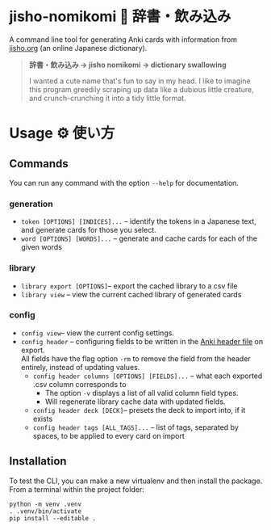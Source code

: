 # jisho-nomikomi 👹 辞書・飲み込み
A command line tool for generating Anki cards with information from [jisho.org](https://jisho.org/) (an online Japanese dictionary).

> **辞書・飲み込み → jisho nomikomi → dictionary swallowing**
>
> I wanted a cute name that's fun to say in my head.
> I like to imagine this program greedily scraping up data like a dubious little creature, and crunch-crunching it into a tidy little format.

# Usage ⚙️ 使い方
## Commands
You can run any command with the option `--help` for documentation.

### generation
- `token [OPTIONS] [INDICES]...` &ndash; identify the tokens in a Japanese text, and generate cards for those you select.
- `word [OPTIONS] [WORDS]...` &ndash; generate and cache cards for each of the given words

### library
- `library export [OPTIONS]`&ndash; export the cached library to a csv file
- `library view` &ndash; view the current cached library of generated cards

### config
- `config view`&ndash; view the current config settings.
- `config header` &ndash; configuring fields to be written in the 
  [Anki header file](https://docs.ankiweb.net/importing/text-files.html#file-headers) on export. \
  All fields have the flag option `-rm` to remove the field from the header entirely, instead of updating values.
  - `config header columns [OPTIONS] [FIELDS]...` &ndash; what each exported .csv column corresponds to
    - The option `-v` displays a list of all valid column field types.
    - Will regenerate library cache data with updated fields.
  - `config header deck [DECK]`&ndash; presets the deck to import into, if it exists
  - `config header tags [ALL_TAGS]...` &ndash; list of tags, separated by spaces, to be applied to every card on import

## Installation
To test the CLI, you can make a new virtualenv and then install the package. From a terminal within the project folder:
```
python -m venv .venv
. .venv/bin/activate
pip install --editable .
```
